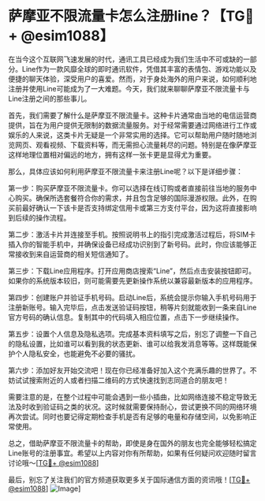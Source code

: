 # 萨摩亚不限流量卡怎么注册line？【TG💪+ @esim1088】

在当今这个互联网飞速发展的时代，通讯工具已经成为我们生活中不可或缺的一部分。Line作为一款风靡全球的即时通讯软件，凭借其丰富的表情包、游戏功能以及便捷的聊天体验，深受用户的喜爱。然而，对于身处海外的用户来说，如何顺利地注册并使用Line可能成为了一大难题。今天，我们就来聊聊萨摩亚不限流量卡与Line注册之间的那些事儿。

首先，我们需要了解什么是萨摩亚不限流量卡。这种卡片通常由当地的电信运营商提供，旨在为用户提供无限制的数据流量服务。对于经常需要通过网络进行工作或娱乐的人来说，这类卡片无疑是一个非常实用的选择。它可以帮助用户随时随地浏览网页、观看视频、下载资料等，而无需担心流量耗尽的问题。特别是在像萨摩亚这样地理位置相对偏远的地方，拥有这样一张卡更是显得尤为重要。

那么，具体应该如何利用萨摩亚不限流量卡来注册Line呢？以下是详细步骤：

第一步：购买萨摩亚不限流量卡。你可以选择在线订购或者直接前往当地的服务中心购买。确保所选套餐符合你的需求，并且包含足够的国际漫游权限。此外，在购买前最好确认一下该卡是否支持绑定信用卡或第三方支付平台，因为这将直接影响到后续的操作流程。

第二步：激活卡片并连接至手机。按照说明书上的指引完成激活过程后，将SIM卡插入你的智能手机中，并确保设备已经成功识别到了新号码。此时，你应该能够正常接收到来自运营商的相关短信通知了。

第三步：下载Line应用程序。打开应用商店搜索“Line”，然后点击安装按钮即可。如果你的系统版本较旧，则可能需要先更新操作系统以兼容最新版本的应用程序。

第四步：创建账户并验证手机号码。启动Line后，系统会提示你输入手机号码用于注册新账号。输入完毕后，点击发送验证码按钮，稍等片刻就能收到一条来自Line官方号码的确认信息。复制其中的代码填入相应位置，点击下一步继续操作。

第五步：设置个人信息及隐私选项。完成基本资料填写之后，别忘了调整一下自己的隐私设置，比如谁可以看到我的状态更新、谁可以给我发消息等等。这样既能保护个人隐私安全，也能避免不必要的骚扰。

第六步：添加好友开始交流吧！现在你已经准备好加入这个充满乐趣的世界了。不妨试试搜索附近的人或者扫描二维码的方式快速找到志同道合的朋友吧！

需要注意的是，在整个过程中可能会遇到一些小插曲，比如网络连接不稳定导致无法及时收到验证码之类的状况。这时候就需要保持耐心，尝试更换不同的网络环境再次尝试。同时也要记得定期检查手机是否有足够的电量和存储空间，以免影响正常使用。

总之，借助萨摩亚不限流量卡的帮助，即使是身在国外的朋友也完全能够轻松搞定Line账号的注册事宜。希望以上内容对你有所帮助，如果有任何疑问欢迎随时留言讨论哦～[[TG💪+ @esim1088](https://t.me/s/esim1088)]

最后，别忘了关注我们的官方频道获取更多关于国际通信方面的资讯哦！[[TG💪+ @esim1088](https://t.me/s/esim1088)] ![Image](https://i.postimg.cc/4NQfJmqS/Snipaste-2025-05-13-00-14-12.png)]
